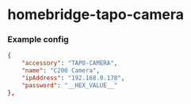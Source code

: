 # homebridge-tapo-camera

### Example config

```json
{
	"accessory": "TAPO-CAMERA",
	"name": "C200 Camera",
	"ipAddress": "192.168.0.178",
	"password": "__HEX_VALUE__"
},
```
